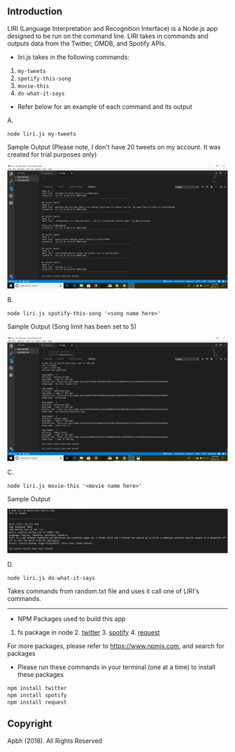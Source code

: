 ## Introduction

LIRI (Language Interpretation and Recognition Interface) is a Node.js app designed to be run on the command line. LIRI takes in commands and outputs data from the Twitter, OMDB, and Spotify APIs.

* liri.js takes in the following commands:
 1. `my-tweets`
 2. `spotify-this-song`
 3. `movie-this`
 4. `do-what-it-says`
 
 * Refer below for an example of each command and its output
 
 A.
 
```
node liri.js my-tweets
```
  Sample Output (Please note, I don't have 20 tweets on my account. It was created for trial purposes only)
 
 ![Screenshot](images/tweets.png "Twitter")
 
 
 B.
 
```
node liri.js spotify-this-song '<song name here>'
```
 Sample Output (Song limit has been set to 5)

 ![Screenshot](images/song.png "Spotify")
 
 
 C.
 
```
node liri.js movie-this '<movie name here>'
```
 Sample Output
 
 ![Screenshot](images/movies.png "OMDB")
 
 D.
 
 ```
node liri.js do-what-it-says
```
 Takes commands from random.txt file and uses it call one of LIRI's commands.
 
 
 
 
 ---------------------------------------------------------------------------------------------------------------------------------------
 
 
 
 * NPM Packages used to build this app
 1. fs package in node
	2. [twitter](https://www.npmjs.com/package/twitter)
	3. [spotify](https://www.npmjs.com/package/spotify)
	4. [request](https://www.npmjs.com/package/request)
 
 For more packages, please refer to https://www.npmjs.com, and search for packages
 
 
 
 * Please run these commands in your terminal (one at a time) to install these packages
```
npm install twitter
npm install spotify
npm install request
```
 
 
 ## Copyright
 Apbh (2018). All Rights Reserved

